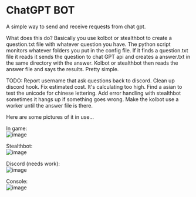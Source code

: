 # ChatGPT BOT

A simple way to send and receive requests from chat gpt.

What does this do?  Basically you use kolbot or stealthbot to create a question.txt file with whatever question you have.  The python script monitors whatever folders you put in the config file.  If it finds a question.txt file it reads it sends the question to chat GPT api and creates a answer.txt in the same directory with the answer.  Kolbot or stealthbot then reads the answer file and says the results.  Pretty simple.

TODO:  Report username that ask questions back to discord.  Clean up discord hook. Fix estimated cost.  It's calculating too high.  Find a asian to test the unicode for chinese lettering.  Add error handling with stealthbot sometimes it hangs up if something goes wrong.  Make the kolbot use a worker until the answer file is there.  

Here are some pictures of it in use...

In game:  
![image](https://github.com/magace/ChatGPT-BOT/assets/7795098/bc4fa544-b0fe-4488-8c1a-4de36bd91122)

Stealthbot:  
![image](https://github.com/magace/ChatGPT-BOT/assets/7795098/3b871513-092b-48ac-a0de-d069e0a0e72d)

Discord (needs work):  
![image](https://github.com/magace/ChatGPT-BOT/assets/7795098/22685d3e-0003-466b-9f59-2a80c80e1b66)

Console:  
![image](https://github.com/magace/ChatGPT-BOT/assets/7795098/d1cf2660-e6ea-4f0c-a8e3-86c62cb6ced3)
